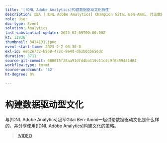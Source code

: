 ```yaml
---
title: '[!DNL Adobe Analytics]构建数据驱动文化特性'
description: 加入 [!DNL Adobe Analytics] Champion Gitai Ben-Ammi，讨论数据驱动的文化是什么样的，并分享使用 [!DNL Adobe Analytics] 构建文化的策略。
role: User
doc-type: Event
solution: Analytics
last-substantial-update: 2023-02-09T00:00:00Z
kt: 11836
thumbnail: 3414131.jpeg
event-start-time: 2023-2-2 08:30-8
exl-id: eeb2e732-b568-472c-9e4d-d62b03b656dc
duration: 3711
source-git-commit: 088615f28aa91dfd4ba119c11c4c9f8a89441d84
workflow-type: tm+mt
source-wordcount: '52'
ht-degree: 0%

---
```


# 构建数据驱动型文化

与[!DNL Adobe Analytics]冠军Gitai Ben-Ammi一起讨论数据驱动文化是什么样的，并分享使用[!DNL Adobe Analytics]构建文化的策略。

>[!VIDEO](https://video.tv.adobe.com/v/3414131/?quality=12&learn=on)
